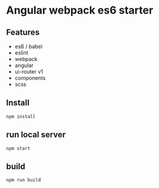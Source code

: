 Angular webpack es6 starter
=============================

## Features

 - es6 / babel
 - eslint
 - webpack
 - angular
 - ui-router v1
 - components
 - scss


## Install

`npm install`

## run local server

`npm start`

## build

`npm run build`